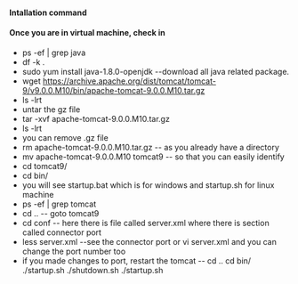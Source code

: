 #### Intallation command
#### Once you are in virtual machine, check in
  * ps -ef | grep java
  * df -k .
  * sudo yum install java-1.8.0-openjdk  --download all java related package.
  * wget https://archive.apache.org/dist/tomcat/tomcat-9/v9.0.0.M10/bin/apache-tomcat-9.0.0.M10.tar.gz
  * ls -lrt 
  * untar the gz file 
  * tar -xvf apache-tomcat-9.0.0.M10.tar.gz
  * ls -lrt
  * you can remove .gz file
  * rm apache-tomcat-9.0.0.M10.tar.gz -- as you already have a directory
  * mv apache-tomcat-9.0.0.M10 tomcat9 -- so that you can easily identify
  * cd tomcat9/
  * cd bin/
  * you will see startup.bat which is for windows and startup.sh for linux machine
  * ps -ef | grep tomcat
  * cd .. -- goto tomcat9
  * cd conf -- here there is file called server.xml where there is section called connector port 
  * less server.xml --see the connector port or vi server.xml and you can change the port number too
  * if you made changes to port, restart the tomcat -- cd ..     cd bin/     ./startup.sh  ./shutdown.sh   ./startup.sh
  
  

